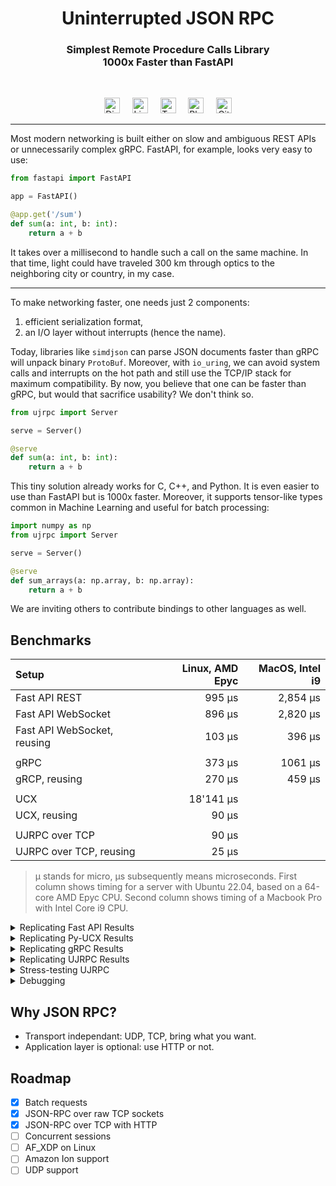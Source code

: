<h1 align="center">Uninterrupted JSON RPC</h1>
<h3 align="center">
Simplest Remote Procedure Calls Library<br/>
1000x Faster than FastAPI<br/>
</h3>
<br/>

<p align="center">
  <a href="https://discord.gg/xuDmpbEDnQ"><img height="25" src="https://github.com/unum-cloud/ukv/raw/main/assets/icons/discord.svg" alt="Discord"></a>
	&nbsp;&nbsp;&nbsp;
  <a href="https://www.linkedin.com/company/unum-cloud/"><img height="25" src="https://github.com/unum-cloud/ukv/raw/main/assets/icons/linkedin.svg" alt="LinkedIn"></a>
  &nbsp;&nbsp;&nbsp;
  <a href="https://twitter.com/unum_cloud"><img height="25" src="https://github.com/unum-cloud/ukv/raw/main/assets/icons/twitter.svg" alt="Twitter"></a>
  &nbsp;&nbsp;&nbsp;
	<a href="https://unum.cloud/post"><img height="25" src="https://github.com/unum-cloud/ukv/raw/main/assets/icons/blog.svg" alt="Blog"></a>
	&nbsp;&nbsp;&nbsp;
	<a href="https://github.com/unum-cloud/ujrpc"><img height="25" src="https://github.com/unum-cloud/ukv/raw/main/assets/icons/github.svg" alt="GitHub"></a>
</p>

---

Most modern networking is built either on slow and ambiguous REST APIs or unnecessarily complex gRPC. FastAPI, for example, looks very easy to use:

```python
from fastapi import FastAPI

app = FastAPI()

@app.get('/sum')
def sum(a: int, b: int):
    return a + b
```

It takes over a millisecond to handle such a call on the same machine.
In that time, light could have traveled 300 km through optics to the neighboring city or country, in my case.

---

To make networking faster, one needs just 2 components:

1. efficient serialization format,
2. an I/O layer without interrupts (hence the name).

Today, libraries like `simdjson` can parse JSON documents faster than gRPC will unpack binary `ProtoBuf`.
Moreover, with `io_uring`, we can avoid system calls and interrupts on the hot path and still use the TCP/IP stack for maximum compatibility.
By now, you believe that one can be faster than gRPC, but would that sacrifice usability?
We don't think so.

```python
from ujrpc import Server

serve = Server()

@serve
def sum(a: int, b: int):
    return a + b
```

This tiny solution already works for C, C++, and Python.
It is even easier to use than FastAPI but is 1000x faster.
Moreover, it supports tensor-like types common in Machine Learning and useful for batch processing:

```python
import numpy as np
from ujrpc import Server

serve = Server()

@serve
def sum_arrays(a: np.array, b: np.array):
    return a + b
```

We are inviting others to contribute bindings to other languages as well.

## Benchmarks

| Setup                       | Linux, AMD Epyc | MacOS, Intel i9 |
| :-------------------------- | --------------: | --------------: |
| Fast API REST               |          995 μs |        2,854 μs |
| Fast API WebSocket          |          896 μs |        2,820 μs |
| Fast API WebSocket, reusing |          103 μs |          396 μs |
|                             |                 |                 |
| gRPC                        |          373 μs |         1061 μs |
| gRCP, reusing               |          270 μs |          459 μs |
|                             |                 |                 |
| UCX                         |       18'141 μs |                 |
| UCX, reusing                |           90 μs |                 |
|                             |                 |                 |
| UJRPC over TCP              |           90 μs |                 |
| UJRPC over TCP, reusing     |           25 μs |                 |

> μ stands for micro, μs subsequently means microseconds.
> First column shows timing for a server with Ubuntu 22.04, based on a 64-core AMD Epyc CPU.
> Second column shows timing of a Macbook Pro with Intel Core i9 CPU.

<details>
  <summary>Replicating Fast API Results</summary>

    ```sh
    pip install uvicorn[standard] fastapi
    pip install websocket-client requests
    uvicorn benchmark.fast_api_server:app --log-level critical &
    python ./benchmark/fast_api_client.py
    kill %% # Kill the most recent background job
    ```
</details>

<details>
  <summary>Replicating Py-UCX Results</summary>

    ```sh
    conda create -y -n ucx -c conda-forge -c rapidsai ucx-proc=*=cpu ucx ucx-py python=3.9
    conda activate ucx
    uvicorn benchmark.fast_api_server:app --log-level critical &
    python ./benchmark/fast_api_client.py
    kill %% # Kill the most recent background job
    ```
</details>

<details>
  <summary>Replicating gRPC Results</summary>

    ```sh
    pip install grpcio grpcio-tools
    python ./benchmark/grpc_server.py &
    python ./benchmark/grpc_client.py
    kill %% # Kill the most recent background job
    ```
</details>

<details>
  <summary>Replicating UJRPC Results</summary>

    ```sh
    cmake -DCMAKE_BUILD_TYPE=Release -B ./build_release && make -j8 --silent -C ./build_release
    ./build_release/ujrpc_server_bench &
    python ./benchmark/ujrpc_client.py test
    go run ./benchmark/ujrpc_client.go
    kill %% # Kill the most recent background job
    ```
</details>

<details>
  <summary>Stress-testing UJRPC</summary>

    ```sh
    sudo apt install parallel
    cmake -DCMAKE_BUILD_TYPE=Release -B ./build_release && make -j8 --silent -C ./build_release
    ./build_release/ujrpc_server_bench --threads 64 &
    parallel python benchmark/ujrpc_client.py run ::: {1..64}
    parallel go run ./benchmark/ujrpc_client.go run ::: {1..64}
    kill %% # Kill the most recent background job
    ```
</details>

<details>
  <summary>Debugging</summary>
  
    ```sh
    cmake -DCMAKE_BUILD_TYPE=Debug -B ./build_debug && make -j8 --silent -C ./build_debug
    ```
</details>

## Why JSON RPC?

- Transport independant: UDP, TCP, bring what you want.
- Application layer is optional: use HTTP or not.

## Roadmap

- [x] Batch requests
- [x] JSON-RPC over raw TCP sockets
- [x] JSON-RPC over TCP with HTTP
- [ ] Concurrent sessions
- [ ] AF_XDP on Linux
- [ ] Amazon Ion support
- [ ] UDP support
